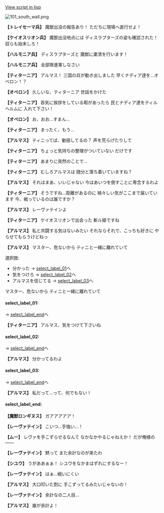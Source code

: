 [View script in lisp](../scripts/100405021.txt)

![101_south_wall.png](../images/backgrounds/101_south_wall.png)

**【トレイセーマ兵】**
魔獣出没の報告あり！
ただちに現場へ直行せよ！

**【ケイオスリオン兵】**
魔獣出没地点には
ディスラプターズの姿も確認された！
奴らも始末しろ！

**【ハルモニア兵】**
ディスラプターズと
魔獣に粛清を行います！

**【ハルモニア兵】**
全部隊進軍しなさい

**【ティターニア】**
アルマス！
三国の兵が動き出しました
早くナディア達を…オベロン！？

**【オベロン】**
久しいな、ティターニア
世話をかけた

**【ティターニア】**
呑気に挨拶をしている暇があったら
民とナディア達をティルヘルムに
入れて下さい！

**【オベロン】**
お、おお…すまん…

**【ティターニア】**
まったく、もう…

**【アルマス】**
ティニってば、動揺してるの？
声を荒らげたりして

**【ティターニア】**
ちょっと気持ちの整理がついていない
だけです

**【ティターニア】**
あまりに突然のことで…

**【ティターニア】**
むしろアルマスは
随分と落ち着いていますね？

**【アルマス】**
それはまあ、いいじゃない
今はあいつを倒すことに専念するわよ

**【ティターニア】**
そうですね…距離があるのに
禍々しい気がここまで届いています
今、戦っているのは誰ですか？

**【アルマス】**
レーヴァテインよ

**【ティターニア】**
ケイオスリオンで出会った
斬ル姫ですね

**【アルマス】**
私と共闘する気はないみたい
それならそれで、こっちも好きに
やらせてもらうけどねっ

**【アルマス】**
マスター、危ないから
ティニと一緒に離れていて

選択肢:
- 分かった → [select_label_01](#select_label_01)へ
- 気をつけろ → [select_label_02](#select_label_02)へ
- アルマスを信じてる → [select_label_03](#select_label_03)へ

マスター、危ないから
ティニと一緒に離れていて

#### select_label_01:
 → [select_label_end](#select_label_end)へ

**【ティターニア】**
アルマス、気をつけて下さいね

#### select_label_02:
 → [select_label_end](#select_label_end)へ

**【アルマス】**
分かってるわよ

#### select_label_03:
 → [select_label_end](#select_label_end)へ

**【アルマス】**
私だって…って、何でもない！

#### select_label_end:

**【魔獣ロンギヌス】**
ガアアアアア！

**【レーヴァテイン】**
こいつ…手強い…！

**【ムー】**
レヴァを手こずらせるなんて
なかなかやるじゃねえか！
だが俺様の――

**【レーヴァテイン】**
黙って
また余計なのが来たわ

**【シユウ】**
うがああぁぁ！
シユウをなかまはずれにするなー！

**【レーヴァテイン】**
はぁ…戦いにくい

**【アルマス】**
大口叩いた割に
手こずってるみたいじゃないの！

**【レーヴァテイン】**
余計なの二人目…

**【アルマス】**
誰が余計よ！